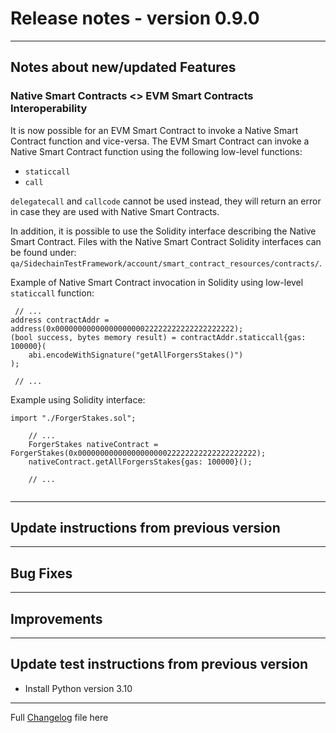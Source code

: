 # Release notes - version 0.9.0

---

## Notes about new/updated Features

### Native Smart Contracts <> EVM Smart Contracts Interoperability
It is now possible for an EVM Smart Contract to invoke a Native Smart Contract function and vice-versa. 
The EVM Smart Contract can invoke a Native Smart Contract function using the following low-level functions:
- `staticcall`
- `call`

`delegatecall` and `callcode` cannot be used instead, they will return an error in case they are used with Native
Smart Contracts.

In addition, it is possible to use the Solidity interface describing the Native Smart Contract.
Files with the Native Smart Contract Solidity interfaces can be found under:
`qa/SidechainTestFramework/account/smart_contract_resources/contracts/`.

Example of Native Smart Contract invocation in Solidity using low-level `staticcall` function:

```
 // ...
address contractAddr = address(0x0000000000000000000022222222222222222222);
(bool success, bytes memory result) = contractAddr.staticcall{gas: 100000}(
    abi.encodeWithSignature("getAllForgersStakes()")
);

 // ...
```

Example using Solidity interface:

```
import "./ForgerStakes.sol";

    // ...
    ForgerStakes nativeContract = ForgerStakes(0x0000000000000000000022222222222222222222);
    nativeContract.getAllForgersStakes{gas: 100000}();

    // ...
    
```





---
## Update instructions from previous version

---
## Bug Fixes


---

## Improvements

 

---
## Update test instructions from previous version

- Install Python version 3.10


---
Full [Changelog](/CHANGELOG.md) file here
